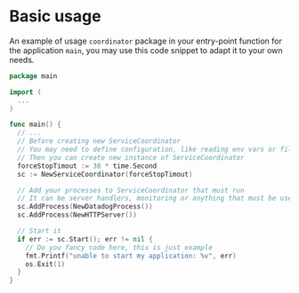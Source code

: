 <!-- markdownlint-disable-file MD031 -->
<!-- markdownlint-disable-file MD010 -->

# Basic usage

An example of usage `coordinator` package in your entry-point function for the
application `main`, you may use this code snippet to adapt it to your own
needs.

```go
package main

import (
  ...
)

func main() {
  // ...
  // Before creating new ServiceCoordinator
  // You may need to define configuration, like reading env vars or file
  // Then you can create new instance of ServiceCoordinator
  forceStopTimout := 30 * time.Second
  sc := NewServiceCoordinator(forceStopTimout)

  // Add your processes to ServiceCoordinator that must run
  // It can be server handlers, monitoring or anything that must be used as goroutine.
  sc.AddProcess(NewDatadogProcess())
  sc.AddProcess(NewHTTPServer())

  // Start it
  if err := sc.Start(); err != nil {
    // Do you fancy code here, this is just example
    fmt.Printf("unable to start my application: %v", err)
    os.Exit(1)
  }
}
```
